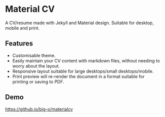 # Material CV

A CV/resume made with Jekyll and Material design. Suitable for desktop, mobile and
print.

## Features

* Customisable theme.
* Easily maintain your CV content with markdown files, without needing to worry about
  the layout.
* Responsive layout suitable for large desktops/small desktops/mobile.
* Print preview will re-render the document in a format suitable for printing or saving
  to PDF.

## Demo

https://github.io/big-o/materialcv
